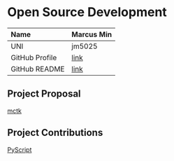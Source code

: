 # Open Source Development

| Name           | Marcus Min        |
|:--             |:--                |
| UNI            | jm5025            |
| GitHub Profile | [link](https://github.com/marcusm117) |
| GitHub README  | [link](https://github.com/marcusm117/marcusm117/blob/master/README.md) |

## Project Proposal

[mctk](../projects/python/mctk.md)

## Project Contributions

[PyScript](../projects/python/PyScript.md)
